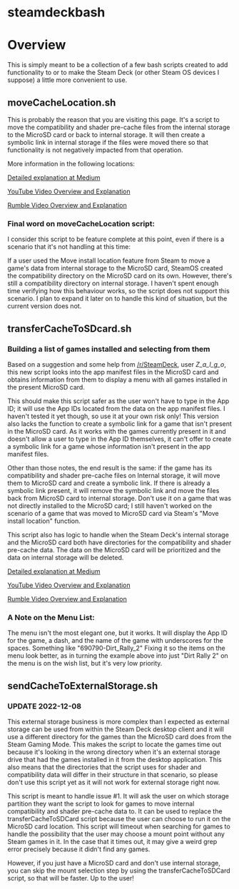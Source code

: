 # steamdeckbash
# Overview

This is simply meant to be a collection of a few bash scripts created to add functionality to or to make the Steam Deck (or other Steam OS devices I suppose) a little more convenient to use.

## moveCacheLocation.sh

This is probably the reason that you are visiting this page. It's a script to move the compatibility and shader pre-cache files from the internal storage to the MicroSD card or back to internal storage. It will then create a symbolic link in internal storage if the files were moved there so that functionality is not negatively impacted from that operation.

More information in the following locations:

[Detailed explanation at Medium](https://arodznegron.medium.com/steam-deck-save-internal-space-with-this-script-f45e31f10830)

[YouTube Video Overview and Explanation](https://youtu.be/g-Ymn8YA8zg)

[Rumble Video Overview and Explanation](https://rumble.com/v1qe7qv-use-a-bash-script-to-save-internal-storage-space-on-your-steam-deck.html?mref=1j31yr&mc=3pdme)

### Final word on moveCacheLocation script:

I consider this script to be feature complete at this point, even if there is a scenario that it's not handling at this time:

If a user used the Move install location feature from Steam to move a game's data from internal storage to the MicroSD card, SteamOS created the compatibility directory on the MicroSD card on its own. However, there's still a compatibility directory on internal storage. I haven't spent enough time verifying how this behaviour works, so the script does not support this scenario. I plan to expand it later on to handle this kind of situation, but the current version does not.

## transferCacheToSDcard.sh

### Building a list of games installed and selecting from them

Based on a suggestion and some help from [/r/SteamDeck](https://www.reddit.com/r/SteamDeck/), user *Z_a_l_g_o*, this new script looks into the app manifest files in the MicroSD card and obtains information from them to display a menu with all games installed in the present MicroSD card.

This should make this script safer as the user won't have to type in the App ID; it will use the App IDs located from the data on the app manifest files. I haven't tested it yet though, so use it at your own risk only! This version also lacks the function to create a symbolic link for a game that isn't present in the MicroSD card. As it works with the games currently present in it and doesn't allow a user to type in the App ID themselves, it can't offer to create a symbolic link for a game whose information isn't present in the app manifest files.

Other than those notes, the end result is the same: if the game has its compatibility and shader pre-cache files on Internal storage, it will move them to MicroSD card and create a symbolic link. If there is already a symbolic link present, it will remove the symbolic link and move the files back from MicroSD card to internal storage. Don't use it on a game that was not directly installed to the MicroSD card; I still haven't worked on the scenario of a game that was moved to MicroSD card via Steam's "Move install location" function.

This script also has logic to handle when the Steam Deck's internal storage and the MicroSD card both have directories for the compatibility and shader pre-cache data. The data on the MicroSD card will be prioritized and the data on internal storage will be deleted.

[Detailed explanation at Medium](https://medium.com/@arodznegron/easy-cache-data-transfer-script-for-steam-deck-4185bd312fb8)

[YouTube Video Overview and Explanation](https://youtu.be/eN2jSfvatJo)

[Rumble Video Overview and Explanation](https://rumble.com/v1wbfdw-an-improved-script-to-save-storage-space-on-steam-deck.html)

### A Note on the Menu List:

The menu isn't the most elegant one, but it works. It will display the App ID for the game, a dash, and the name of the game with underscores for the spaces. Something like "690790-Dirt_Rally_2"
Fixing it so the items on the menu look better, as in turning the example above into just "Dirt Rally 2" on the menu is on the wish list, but it's very low priority.

## sendCacheToExternalStorage.sh

### UPDATE 2022-12-08
This external storage business is more complex than I expected as external storage can be used from within the Steam Deck desktop client and it will use a different directory for the games than the MicroSD card does from the Steam Gaming Mode. This makes the script to locate the games time out because it's looking in the wrong directory when it's an external storage drive that had the games installed in it from the desktop application. This also means that the directories that the script uses for shader and compatibility data will differ in their structure in that scenario, so please don't use this script yet as it will not work for external storage right now.

This script is meant to handle issue #1. It will ask the user on which storage partition they want the script to look for games to move internal compatibility and shader pre-cache data to. It can be used to replace the transferCacheToSDCard script because the user can choose to run it on the MicroSD card location. This script will timeout when searching for games to handle the possibility that the user may choose a mount point without any Steam games in it. In the case that it times out, it may give a weird grep error precisely because it didn't find any games. 

However, if you just have a MicroSD card and don't use internal storage, you can skip the mount selection step by using the transferCacheToSDCard script, so that will be faster. Up to the user!